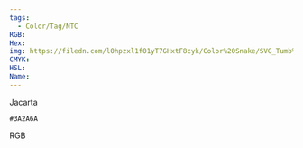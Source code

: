 ```yaml
---
tags:
  - Color/Tag/NTC
RGB:
Hex:
img: https://filedn.com/l0hpzxl1f01yT7GHxtF8cyk/Color%20Snake/SVG_Tumb%20Mass%20No%20Name/3A2A6A.svg
CMYK:
HSL:
Name:
---
```

Jacarta
```palette
#3A2A6A
```
RGB
